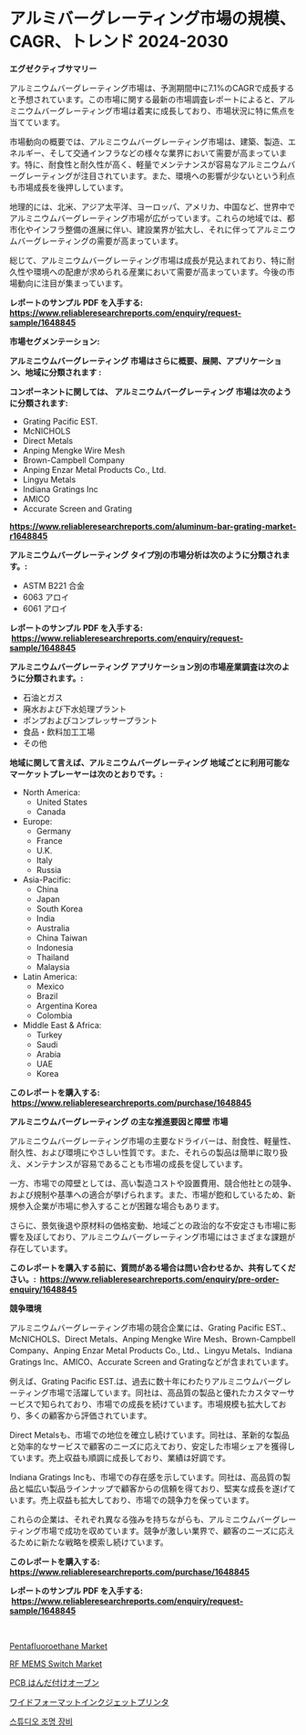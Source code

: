 <p><h1>アルミバーグレーティング市場の規模、CAGR、トレンド 2024-2030</h1></p><p><strong>エグゼクティブサマリー</strong></p>
<p><p>アルミニウムバーグレーティング市場は、予測期間中に7.1%のCAGRで成長すると予想されています。この市場に関する最新の市場調査レポートによると、アルミニウムバーグレーティング市場は着実に成長しており、市場状況に特に焦点を当てています。</p><p>市場動向の概要では、アルミニウムバーグレーティング市場は、建築、製造、エネルギー、そして交通インフラなどの様々な業界において需要が高まっています。特に、耐食性と耐久性が高く、軽量でメンテナンスが容易なアルミニウムバーグレーティングが注目されています。また、環境への影響が少ないという利点も市場成長を後押ししています。</p><p>地理的には、北米、アジア太平洋、ヨーロッパ、アメリカ、中国など、世界中でアルミニウムバーグレーティング市場が広がっています。これらの地域では、都市化やインフラ整備の進展に伴い、建設業界が拡大し、それに伴ってアルミニウムバーグレーティングの需要が高まっています。</p><p>総じて、アルミニウムバーグレーティング市場は成長が見込まれており、特に耐久性や環境への配慮が求められる産業において需要が高まっています。今後の市場動向に注目が集まっています。</p></p>
<p><strong>レポートのサンプル PDF を入手する: <a href="https://www.reliableresearchreports.com/enquiry/request-sample/1648845">https://www.reliableresearchreports.com/enquiry/request-sample/1648845</a></strong></p>
<p><strong>市場セグメンテーション:</strong></p>
<p><strong> アルミニウムバーグレーティング 市場はさらに概要、展開、アプリケーション、地域に分類されます :</strong></p>
<p><strong>コンポーネントに関しては、 アルミニウムバーグレーティング 市場は次のように分類されます: &nbsp;</strong></p>
<p><ul><li>Grating Pacific EST.</li><li>McNICHOLS</li><li>Direct Metals</li><li>Anping Mengke Wire Mesh</li><li>Brown-Campbell Company</li><li>Anping Enzar Metal Products Co., Ltd.</li><li>Lingyu Metals</li><li>Indiana Gratings Inc</li><li>AMICO</li><li>Accurate Screen and Grating</li></ul></p>
<p><strong><a href="https://www.reliableresearchreports.com/aluminum-bar-grating-market-r1648845">https://www.reliableresearchreports.com/aluminum-bar-grating-market-r1648845</a></strong></p>
<p><strong> アルミニウムバーグレーティング タイプ別の市場分析は次のように分類されます。:</strong></p>
<p><ul><li>ASTM B221 合金</li><li>6063 アロイ</li><li>6061 アロイ</li></ul></p>
<p><strong>レポートのサンプル PDF を入手する: &nbsp;<a href="https://www.reliableresearchreports.com/enquiry/request-sample/1648845">https://www.reliableresearchreports.com/enquiry/request-sample/1648845</a></strong></p>
<p><strong> アルミニウムバーグレーティング アプリケーション別の市場産業調査は次のように分類されます。:</strong></p>
<p><ul><li>石油とガス</li><li>廃水および下水処理プラント</li><li>ポンプおよびコンプレッサープラント</li><li>食品・飲料加工工場</li><li>その他</li></ul></p>
<p><strong>地域に関して言えば、アルミニウムバーグレーティング 地域ごとに利用可能なマーケットプレーヤーは次のとおりです。:</strong></p>
<p><ul>
    <li>
        North America:
        <ul>
            <li>United States</li>
            <li>Canada</li>
        </ul>
    </li>
    <li>
        Europe:
        <ul>
            <li>Germany</li>
            <li>France</li>
            <li>U.K.</li>
            <li>Italy</li>
            <li>Russia</li>
        </ul>
    </li>
    <li>
        Asia-Pacific:
        <ul>
            <li>China</li>
            <li>Japan</li>
            <li>South Korea</li>
            <li>India</li>
            <li>Australia</li>
            <li>China Taiwan</li>
            <li>Indonesia</li>
            <li>Thailand</li>
            <li>Malaysia</li>
        </ul>
    </li>
    <li>
        Latin America:
        <ul>
            <li>Mexico</li>
            <li>Brazil</li>
            <li>Argentina Korea</li>
            <li>Colombia</li>
        </ul>
    </li>
    <li>
        Middle East & Africa:
        <ul>
            <li>Turkey</li>
            <li>Saudi</li>
            <li>Arabia</li>
            <li>UAE</li>
            <li>Korea</li>
        </ul>
    </li>
    </ul></p>
<p><strong>このレポートを購入する: &nbsp;<a href="https://www.reliableresearchreports.com/purchase/1648845">https://www.reliableresearchreports.com/purchase/1648845</a></strong></p>
<p><strong>アルミニウムバーグレーティング の主な推進要因と障壁 市場</strong></p>
<p><p>アルミニウムバーグレーティング市場の主要なドライバーは、耐食性、軽量性、耐久性、および環境にやさしい性質です。また、それらの製品は簡単に取り扱え、メンテナンスが容易であることも市場の成長を促しています。</p><p>一方、市場での障壁としては、高い製造コストや設置費用、競合他社との競争、および規制や基準への適合が挙げられます。また、市場が飽和しているため、新規参入企業が市場に参入することが困難な場合もあります。</p><p>さらに、景気後退や原材料の価格変動、地域ごとの政治的な不安定さも市場に影響を及ぼしており、アルミニウムバーグレーティング市場にはさまざまな課題が存在しています。</p></p>
<p><strong>このレポートを購入する前に、質問がある場合は問い合わせるか、共有してください。:&nbsp; <a href="https://www.reliableresearchreports.com/enquiry/pre-order-enquiry/1648845">https://www.reliableresearchreports.com/enquiry/pre-order-enquiry/1648845</a></strong></p>
<p><strong>競争環境</strong></p>
<p><p>アルミニウムバーグレーティング市場の競合企業には、Grating Pacific EST.、McNICHOLS、Direct Metals、Anping Mengke Wire Mesh、Brown-Campbell Company、Anping Enzar Metal Products Co., Ltd.、Lingyu Metals、Indiana Gratings Inc、AMICO、Accurate Screen and Gratingなどが含まれています。</p><p>例えば、Grating Pacific EST.は、過去に数十年にわたりアルミニウムバーグレーティング市場で活躍しています。同社は、高品質の製品と優れたカスタマーサービスで知られており、市場での成長を続けています。市場規模も拡大しており、多くの顧客から評価されています。</p><p>Direct Metalsも、市場での地位を確立し続けています。同社は、革新的な製品と効率的なサービスで顧客のニーズに応えており、安定した市場シェアを獲得しています。売上収益も順調に成長しており、業績は好調です。</p><p>Indiana Gratings Incも、市場での存在感を示しています。同社は、高品質の製品と幅広い製品ラインナップで顧客からの信頼を得ており、堅実な成長を遂げています。売上収益も拡大しており、市場での競争力を保っています。</p><p>これらの企業は、それぞれ異なる強みを持ちながらも、アルミニウムバーグレーティング市場で成功を収めています。競争が激しい業界で、顧客のニーズに応えるために新たな戦略を模索し続けています。</p></p>
<p><strong>このレポートを購入する: &nbsp; <a href="https://www.reliableresearchreports.com/purchase/1648845">https://www.reliableresearchreports.com/purchase/1648845</a></strong></p>
<p><strong>レポートのサンプル PDF を入手する: &nbsp;<a href="https://www.reliableresearchreports.com/enquiry/request-sample/1648845">https://www.reliableresearchreports.com/enquiry/request-sample/1648845</a></strong><strong></strong></p>
<p>&nbsp;</p>
<p><p><a href="https://issuu.com/reportprime-2/docs/pentafluoroethane-market-size-2030.pptx">Pentafluoroethane Market</a></p><p><a href="https://gentle-editor-9db.notion.site/RF-MEMS-Switch-Market-The-Key-To-Successful-Business-Strategy-Forecast-Till-2031-b66a90433f3941bfaab35931dda2a681">RF MEMS Switch Market</a></p><p><a href="https://github.com/CloydAbbott2023/Market-Research-Report-List-1/blob/main/911886628356.md">PCB はんだ付けオーブン</a></p><p><a href="https://github.com/AaronVargas43/Market-Research-Report-List-1/blob/main/839950928355.md">ワイドフォーマットインクジェットプリンタ</a></p><p><a href="https://github.com/JackieFauhey9089475/Market-Research-Report-List-1/blob/main/389753125695.md">스튜디오 조명 장비</a></p></p>